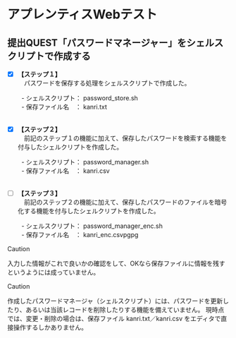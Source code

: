 # アプレンティスWebテスト
## 提出QUEST「パスワードマネージャー」をシェルスクリプトで作成する

- [x] **【ステップ１】**<br>
　パスワードを保存する処理をシェルスクリプトで作成した。

　　  - シェルスクリプト： password_store.sh <br>
　　  - 保存ファイル名　： kanri.txt <br>
<br>
- [x] **【ステップ２】**<br>
　前記のステップ１の機能に加えて、保存したパスワードを検索する機能を付与したシェルクリプトを作成した。

　　  - シェルスクリプト： password_manager.sh <br>
　　  - 保存ファイル名　： kanri.csv <br>
<br>
- [ ] **【ステップ３】**<br>
　前記のステップ２の機能に加えて、保存したパスワードのファイルを暗号化する機能を付与したシェルクリプトを作成した。

　　  - シェルスクリプト： password_manager_enc.sh <br>
　　  - 保存ファイル名　： kanri_enc.csvpgpg <br>

> [!CAUTION]
> 入力した情報がこれで良いかの確認をして、OKなら保存ファイルに情報を残すというようには成っていません。

> [!CAUTION]
> 作成したパスワードマネージャ（シェルスクリプト）には、パスワードを更新したり、あるいは当該レコードを削除したりする機能を備えていません。
> 現時点では、変更・削除の場合は、保存ファイル kanri.txt／kanri.csv をエディタで直接操作するしかありません。


